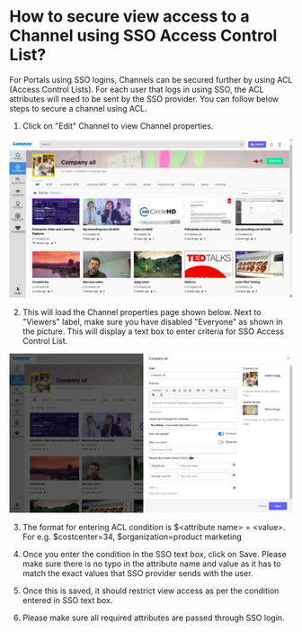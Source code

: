 # How to secure view access to a Channel using SSO Access Control List?

For Portals using SSO logins, Channels can be secured further by using ACL \(Access Control Lists\). For each user that logs in using SSO, the ACL attributes will need to be sent by the SSO provider. You can follow below steps to secure a channel using ACL.

1. Click on "Edit" Channel to view Channel properties. 

![](../.gitbook/assets/channel2.png)

2. This will load the Channel properties page shown below. Next to "Viewers" label, make sure you have disabled "Everyone" as shown in the picture. This will display a text box to enter criteria for SSO Access Control List. 

![](../.gitbook/assets/sso-channel2.png)

3. The format for entering ACL condition is $&lt;attribute name&gt; = &lt;value&gt;. For e.g. $costcenter=34, $organization=product marketing

4. Once you enter the condition in the SSO text box, click on Save. Please make sure there is no typo in the attribute name and value as it has to match the exact values that SSO provider sends with the user. 

5. Once this is saved, it should restrict view access as per the condition entered in SSO text box.

6. Please make sure all required attributes are passed through SSO login. 



